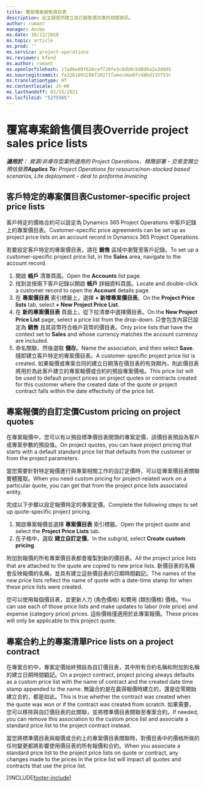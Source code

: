 ```yaml
---
title: 覆寫專案銷售價目表
description: 此主題提供建立自訂銷售價目表的相關資訊。
author: rumant
manager: Annbe
ms.date: 10/22/2020
ms.topic: article
ms.prod: ''
ms.service: project-operations
ms.reviewer: kfend
ms.author: rumant
ms.openlocfilehash: 17a86e89f626cef720fe3c8db0cbd8d6a2a3ddd5
ms.sourcegitcommit: fa32b1893286f20271fa4ec4be8fc68bd135f53c
ms.translationtype: HT
ms.contentlocale: zh-HK
ms.lasthandoff: 02/15/2021
ms.locfileid: "5275565"
---
```

# <a name="override-project-sales-price-lists"></a><span data-ttu-id="2c578-103">覆寫專案銷售價目表</span><span class="sxs-lookup"><span data-stu-id="2c578-103">Override project sales price lists</span></span>

<span data-ttu-id="2c578-104">_**適用於：** 資源/非庫存型案例適用的 Project Operations、精簡部署 - 交易至開立預估發票_</span><span class="sxs-lookup"><span data-stu-id="2c578-104">_**Applies To:** Project Operations for resource/non-stocked based scenarios, Lite deployment - deal to proforma invoicing_</span></span>

## <a name="customer-specific-project-price-lists"></a><span data-ttu-id="2c578-105">客戶特定的專案價目表</span><span class="sxs-lookup"><span data-stu-id="2c578-105">Customer-specific project price lists</span></span>

<span data-ttu-id="2c578-106">客戶特定的價格合約可以設定為 Dynamics 365 Project Operations 中客戶記錄上的專案價目表。</span><span class="sxs-lookup"><span data-stu-id="2c578-106">Customer-specific price agreements can be set up as project price lists on an account record in Dynamics 365 Project Operations.</span></span>

<span data-ttu-id="2c578-107">若要設定客戶特定的專案價目表，請在 **銷售** 區域中瀏覽至客戶記錄。</span><span class="sxs-lookup"><span data-stu-id="2c578-107">To set up a customer-specific project price list, in the **Sales** area, navigate to the account record.</span></span>

1. <span data-ttu-id="2c578-108">開啟 **帳戶** 清單頁面。</span><span class="sxs-lookup"><span data-stu-id="2c578-108">Open the **Accounts** list page.</span></span>
2. <span data-ttu-id="2c578-109">找到並按兩下客戶記錄以開啟 **帳戶** 詳細資料頁面。</span><span class="sxs-lookup"><span data-stu-id="2c578-109">Locate and double-click a customer record to open the **Account** details page.</span></span>
3. <span data-ttu-id="2c578-110">在 **專案價目表** 索引標籤上，選擇 **+ 新增專案價目表**。</span><span class="sxs-lookup"><span data-stu-id="2c578-110">On the **Project Price lists** tab, select **+ New Project Price List**.</span></span>
4. <span data-ttu-id="2c578-111">在 **新的專案價目表** 頁面上，從下拉清單中選擇價目表。</span><span class="sxs-lookup"><span data-stu-id="2c578-111">On the **New Project Price List** page, select a price list from the drop-down.</span></span> <span data-ttu-id="2c578-112">只會包含內容已設定為 **銷售** 且其貨幣符合帳戶貨幣的價目表。</span><span class="sxs-lookup"><span data-stu-id="2c578-112">Only price lists that have the context set to **Sales** and whose currency matches the account currency are included.</span></span>
5. <span data-ttu-id="2c578-113">命名關聯，然後選取 **儲存**。</span><span class="sxs-lookup"><span data-stu-id="2c578-113">Name the association, and then select **Save**.</span></span> <span data-ttu-id="2c578-114">隨即建立客戶特定的專案價目表。</span><span class="sxs-lookup"><span data-stu-id="2c578-114">A customer-specific project price list is created.</span></span> <span data-ttu-id="2c578-115">如果報價或專案合同的建立日期落在價目表的有效期內，則此價目表將用於為此客戶建立的專案報價或合約的預設專案價格。</span><span class="sxs-lookup"><span data-stu-id="2c578-115">This price list will be used to default project prices on project quotes or contracts created for this customer where the created date of the quote or project contract falls within the date effectivity of the price list.</span></span>

## <a name="custom-pricing-on-project-quotes"></a><span data-ttu-id="2c578-116">專案報價的自訂定價</span><span class="sxs-lookup"><span data-stu-id="2c578-116">Custom pricing on project quotes</span></span>

<span data-ttu-id="2c578-117">在專案報價中，您可以有以預設標準價目表開頭的專案定價，該價目表預設為客戶或專案參數的預設值。</span><span class="sxs-lookup"><span data-stu-id="2c578-117">On project quotes, you can have project pricing that starts with a default standard price list that defaults from the customer or from the project parameters.</span></span>

<span data-ttu-id="2c578-118">當您需要針對特定報價進行與專案相關工作的自訂定價時，可以從專案價目表關聯實體獲取。</span><span class="sxs-lookup"><span data-stu-id="2c578-118">When you need custom pricing for project-related work on a particular quote, you can get that from the project price lists associated entity.</span></span>

<span data-ttu-id="2c578-119">完成以下步驟以設定報價特定的專案定價。</span><span class="sxs-lookup"><span data-stu-id="2c578-119">Complete the following steps to set up quote-specific project pricing.</span></span>

1. <span data-ttu-id="2c578-120">開啟專案報價並選擇 **專案價目表** 索引標籤。</span><span class="sxs-lookup"><span data-stu-id="2c578-120">Open the project quote and select the **Project Price Lists** tab.</span></span>
2. <span data-ttu-id="2c578-121">在子格中，選取 **建立自訂定價**。</span><span class="sxs-lookup"><span data-stu-id="2c578-121">In the subgrid, select **Create custom pricing**.</span></span>

<span data-ttu-id="2c578-122">附加到報價的所有專案價目表都會複製到新的價目表。</span><span class="sxs-lookup"><span data-stu-id="2c578-122">All the project price lists that are attached to the quote are copied to new price lists.</span></span> <span data-ttu-id="2c578-123">新價目表的名稱會反映報價的名稱，並具有建立這些價目表的日期時間戳記。</span><span class="sxs-lookup"><span data-stu-id="2c578-123">The names of the new price lists reflect the name of quote with a date-time stamp for when these price lists were created.</span></span>

<span data-ttu-id="2c578-124">您可以使用每個價目表，並更新人力 (角色價格) 和費用 (類別價格) 價格。</span><span class="sxs-lookup"><span data-stu-id="2c578-124">You can use each of those price lists and make updates to labor (role price) and expense (category price) prices.</span></span> <span data-ttu-id="2c578-125">這些價格僅適用於此專案報價。</span><span class="sxs-lookup"><span data-stu-id="2c578-125">These prices will only be applicable to this project quote.</span></span>

## <a name="price-lists-on-a-project-contract"></a><span data-ttu-id="2c578-126">專案合約上的專案清單</span><span class="sxs-lookup"><span data-stu-id="2c578-126">Price lists on a project contract</span></span>

<span data-ttu-id="2c578-127">在專案合約中，專案定價始終預設為自訂價目表，其中附有合約名稱和附加到名稱的建立日期時間戳記。</span><span class="sxs-lookup"><span data-stu-id="2c578-127">On a project contract, project pricing always defaults as a custom price list with the name of contract and the created date time stamp appended to the name.</span></span> <span data-ttu-id="2c578-128">無論合約是在贏得報價時建立的，還是從零開始建立合約，都是如此。</span><span class="sxs-lookup"><span data-stu-id="2c578-128">This is true whether the contract was created when the quote was won or if the contract was created from scratch.</span></span> <span data-ttu-id="2c578-129">如果需要，您可以移除與自訂價目表的此關聯，並將標準價目表關聯至專案合約。</span><span class="sxs-lookup"><span data-stu-id="2c578-129">If needed, you can remove this association to the custom price list and associate a standard price list to the project contract instead.</span></span>

<span data-ttu-id="2c578-130">當您將標準價目表與報價或合約上的專案價目表關聯時，對價目表中的價格所做的任何變更都將影響使用價目表的所有報價和合約。</span><span class="sxs-lookup"><span data-stu-id="2c578-130">When you associate a standard price list to the project price lists on quote or contract, any changes made to the prices in the price list will impact all quotes and contracts that use the price list.</span></span>


[!INCLUDE[footer-include](../includes/footer-banner.md)]